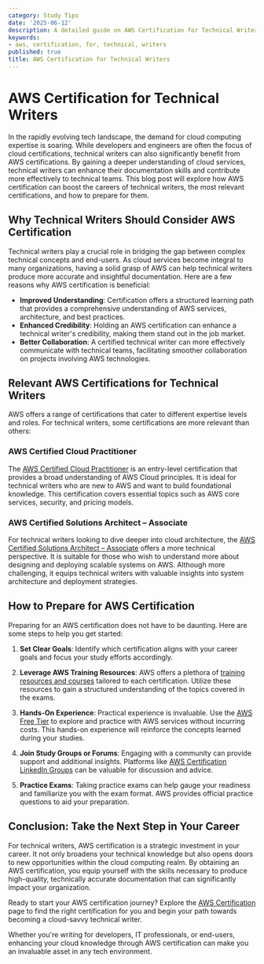 ```yaml
---
category: Study Tips
date: '2025-06-12'
description: A detailed guide on AWS Certification for Technical Writers
keywords:
- aws, certification, for, technical, writers
published: true
title: AWS Certification for Technical Writers
---
```


# AWS Certification for Technical Writers

In the rapidly evolving tech landscape, the demand for cloud computing expertise is soaring. While developers and engineers are often the focus of cloud certifications, technical writers can also significantly benefit from AWS certifications. By gaining a deeper understanding of cloud services, technical writers can enhance their documentation skills and contribute more effectively to technical teams. This blog post will explore how AWS certification can boost the careers of technical writers, the most relevant certifications, and how to prepare for them.

## Why Technical Writers Should Consider AWS Certification

Technical writers play a crucial role in bridging the gap between complex technical concepts and end-users. As cloud services become integral to many organizations, having a solid grasp of AWS can help technical writers produce more accurate and insightful documentation. Here are a few reasons why AWS certification is beneficial:

- **Improved Understanding**: Certification offers a structured learning path that provides a comprehensive understanding of AWS services, architecture, and best practices.
- **Enhanced Credibility**: Holding an AWS certification can enhance a technical writer's credibility, making them stand out in the job market.
- **Better Collaboration**: A certified technical writer can more effectively communicate with technical teams, facilitating smoother collaboration on projects involving AWS technologies.

## Relevant AWS Certifications for Technical Writers

AWS offers a range of certifications that cater to different expertise levels and roles. For technical writers, some certifications are more relevant than others:

### AWS Certified Cloud Practitioner

The [AWS Certified Cloud Practitioner](https://aws.amazon.com/certification/certified-cloud-practitioner/) is an entry-level certification that provides a broad understanding of AWS Cloud principles. It is ideal for technical writers who are new to AWS and want to build foundational knowledge. This certification covers essential topics such as AWS core services, security, and pricing models.

### AWS Certified Solutions Architect – Associate

For technical writers looking to dive deeper into cloud architecture, the [AWS Certified Solutions Architect – Associate](https://aws.amazon.com/certification/certified-solutions-architect-associate/) offers a more technical perspective. It is suitable for those who wish to understand more about designing and deploying scalable systems on AWS. Although more challenging, it equips technical writers with valuable insights into system architecture and deployment strategies.

## How to Prepare for AWS Certification

Preparing for an AWS certification does not have to be daunting. Here are some steps to help you get started:

1. **Set Clear Goals**: Identify which certification aligns with your career goals and focus your study efforts accordingly.

2. **Leverage AWS Training Resources**: AWS offers a plethora of [training resources and courses](https://aws.amazon.com/training/) tailored to each certification. Utilize these resources to gain a structured understanding of the topics covered in the exams.

3. **Hands-On Experience**: Practical experience is invaluable. Use the [AWS Free Tier](https://aws.amazon.com/free/) to explore and practice with AWS services without incurring costs. This hands-on experience will reinforce the concepts learned during your studies.

4. **Join Study Groups or Forums**: Engaging with a community can provide support and additional insights. Platforms like [AWS Certification LinkedIn Groups](https://www.linkedin.com/groups/6720801/) can be valuable for discussion and advice.

5. **Practice Exams**: Taking practice exams can help gauge your readiness and familiarize you with the exam format. AWS provides official practice questions to aid your preparation.

## Conclusion: Take the Next Step in Your Career

For technical writers, AWS certification is a strategic investment in your career. It not only broadens your technical knowledge but also opens doors to new opportunities within the cloud computing realm. By obtaining an AWS certification, you equip yourself with the skills necessary to produce high-quality, technically accurate documentation that can significantly impact your organization.

Ready to start your AWS certification journey? Explore the [AWS Certification](https://aws.amazon.com/certification/) page to find the right certification for you and begin your path towards becoming a cloud-savvy technical writer. 

Whether you're writing for developers, IT professionals, or end-users, enhancing your cloud knowledge through AWS certification can make you an invaluable asset in any tech environment.